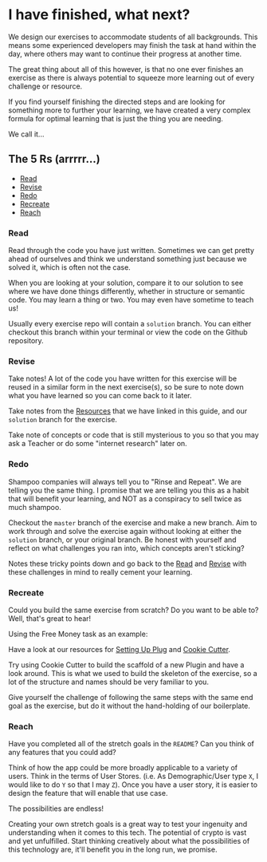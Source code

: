 # I have finished, what next?

We design our exercises to accommodate students of all backgrounds. This means some experienced developers may finish the task at hand within the day, where others may want to continue their progress at another time.

The great thing about all of this however, is that no one ever finishes an exercise as there is always potential to squeeze more learning out of every challenge or resource.

If you find yourself finishing the directed steps and are looking for something more to further your learning, we have created a very complex formula for optimal learning that is just the thing you are needing.

We call it...

## The 5 Rs (arrrrr...)

* [Read](#read)
* [Revise](#revise)
* [Redo](#redo)
* [Recreate](#recreate)
* [Reach](#reach)

### Read

Read through the code you have just written. Sometimes we can get pretty ahead of ourselves and think we understand something just because we solved it, which is often not the case.

When you are looking at your solution, compare it to our solution to see where we have done things differently, whether in structure or semantic code. You may learn a thing or two. You may even have sometime to teach us!

Usually every exercise repo will contain a `solution` branch. You can either checkout this branch within your terminal or view the code on the Github repository.

### Revise

Take notes! A lot of the code you have written for this exercise will be reused in a similar form in the next exercise(s), so be sure to note down what you have learned so you can come back to it later.

Take notes from the [Resources](../segments) that we have linked in this guide, and our `solution` branch for the exercise.

Take note of concepts or code that is still mysterious to you so that you may ask a Teacher or do some "internet research" later on.

### Redo

Shampoo companies will always tell you to "Rinse and Repeat". We are telling you the same thing. I promise that we are telling you this as a habit that will benefit your learning, and NOT as a conspiracy to sell twice as much shampoo.

Checkout the `master` branch of the exercise and make a new branch. Aim to work through and solve the exercise again without looking at either the `solution` branch, or your original branch. Be honest with yourself and reflect on what challenges you ran into, which concepts aren't sticking?

Notes these tricky points down and go back to the [Read](#read) and [Revise](#revise) with these challenges in mind to really cement your learning.

### Recreate

Could you build the same exercise from scratch? Do you want to be able to? Well, that's great to hear!

Using the Free Money task as an example:

Have a look at our resources for [Setting Up Plug](../segments/plug/setup.md) and [Cookie Cutter](../segments/plug/cookie-cutter.md).

Try using Cookie Cutter to build the scaffold of a new Plugin and have a look around. This is what we used to build the skeleton of the exercise, so a lot of the structure and names should be very familiar to you.

Give yourself the challenge of following the same steps with the same end goal as the exercise, but do it without the hand-holding of our boilerplate.

### Reach

Have you completed all of the stretch goals in the `README`? Can you think of any features that you could add?

Think of how the app could be more broadly applicable to a variety of users. Think in the terms of User Stores. (i.e. As Demographic/User type `X`, I would like to do `Y` so that I may `Z`). Once you have a user story, it is easier to design the feature that will enable that use case.

The possibilities are endless!

Creating your own stretch goals is a great way to test your ingenuity and understanding when it comes to this tech.
The potential of crypto is vast and yet unfulfilled. Start thinking creatively about what the possibilities of this technology are, it'll benefit you in the long run, we promise.
